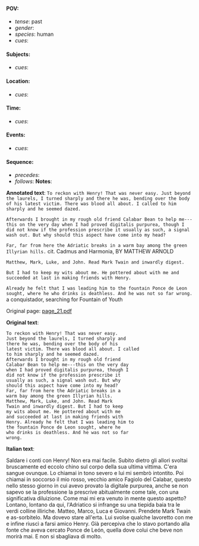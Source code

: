#### POV: 
  - *tense*: past
  - *gender*:
  - *species*: human
  - *cues*:
#### Subjects:
  - *cues*:
#### Location:
  - *cues*:
#### Time:
  - *cues*:
#### Events:
  - *cues*:
#### Sequence:
  - *precedes*: 
  - *follows*:
**Notes**:


**Annotated text**:
`To reckon with Henry! That was never easy. Just beyond the laurels, I turned sharply and there he was, bending over the body of his latest victim. There was blood all about. I called to him sharply and he seemed dazed.`

`Afterwards I brought in my rough old friend Calabar Bean to help me---this on the very day when I had proved digitalis purpurea, though I did not know if the profession prescribe it usually as such, a signal wash out. But why should this aspect have come into my head?`

`Far, far from here the Adriatic breaks in a warm bay among the green Illyrian hills.` cit. Cadmus and Harmonia, BY MATTHEW ARNOLD

`Matthew, Mark, Luke, and John. Read Mark Twain and inwardly digest.`

`But I had to keep my wits about me. He pottered about with me and succeeded at last in making friends with Henry.` 

`Already he felt that I was leading him to the fountain Ponce de Leon sought, where he who drinks is deathless. And he was not so far wrong.` a conquistador, searching for Fountain of Youth

Original page:
[page_21.pdf](https://github.com/vigji/cainjb/blob/main/source_material/pages/page_21.pdf)


**Original text**:
```
To reckon with Henry! That was never easy.
Just beyond the laurels, I turned sharply and
there he was, bending over the body of his
latest victim. There was blood all about. I called
to him sharply and he seemed dazed.
Afterwards I brought in my rough old friend
Calabar Bean to help me---this on the very day
when I had proved digitalis purpurea, though I
did not know if the profession prescribe it
usually as such, a signal wash out. But why
should this aspect have come into my head?
Far, far from here the Adriatic breaks in a
warm bay among the green Illyrian hills.
Matthew, Mark, Luke, and John. Read Mark
Twain and inwardly digest. But I had to keep
my wits about me. He pottered about with me
and succeeded at last in making friends with
Henry. Already he felt that I was leading him to
the fountain Ponce de Leon sought, where he
who drinks is deathless. And he was not so far
wrong.
```

**Italian text**:

Saldare i conti con Henry! Non era mai facile. Subito dietro gli allori svoltai bruscamente ed eccolo chino sul corpo della sua ultima vittima. C'era sangue ovunque. Lo chiamai in tono severo e lui mi sembrò intontito. Poi chiamai in soccorso il mio rosso, vecchio amico Fagiolo del Calabar, questo nello stesso giorno in cui avevo provato la digitale purpurea, anche se non sapevo se la professione la prescrive abitualmente come tale, con una significativa diluizione.
Come mai mi era venuto in mente questo aspetto?
Lontano, lontano da qui, l'Adriatico si infrange su una tiepida baia tra le verdi colline illiriche. Matteo, Marco, Luca e Giovanni. Prendete Mark Twain e as-sorbitelo. Ma dovevo stare all'erta. Lui svolse qualche lavoretto con me e infine riuscì a farsi amico Henry.
Già percepiva che lo stavo portando alla fonte che aveva cercato Ponce de León, quella dove colui che beve non morirà mai. E non si sbagliava di molto.

